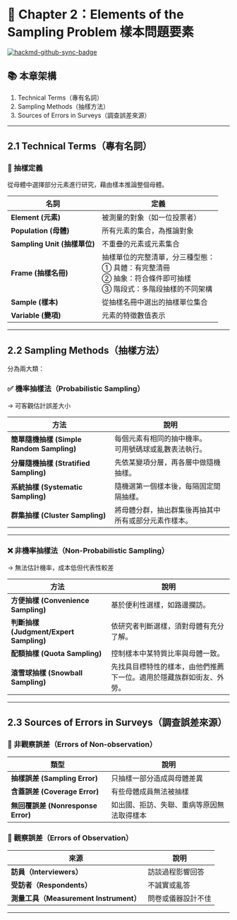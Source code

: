 # 📘 Chapter 2：Elements of the Sampling Problem 樣本問題要素

[![hackmd-github-sync-badge](https://hackmd.io/HUi78HlPRJitcn3dPKvwDA/badge)](https://hackmd.io/HUi78HlPRJitcn3dPKvwDA)

## 📚 本章架構

1. Technical Terms（專有名詞）  
2. Sampling Methods（抽樣方法）  
3. Sources of Errors in Surveys（調查誤差來源）  

---

## 2.1 Technical Terms（專有名詞）

### 📌 抽樣定義  
從母體中選擇部分元素進行研究，藉由樣本推論整個母體。

| 名詞 | 定義 |
|------|------|
| **Element (元素)** | 被測量的對象（如一位投票者） |
| **Population (母體)** | 所有元素的集合，為推論對象 |
| **Sampling Unit (抽樣單位)** | 不重疊的元素或元素集合 |
| **Frame (抽樣名冊)** | 抽樣單位的完整清單，分三種型態：<br>① 具體：有完整清冊<br>② 抽象：符合條件即可抽樣<br>③ 階段式：多階段抽樣的不同架構 |
| **Sample (樣本)** | 從抽樣名冊中選出的抽樣單位集合 |
| **Variable (變項)** | 元素的特徵數值表示 |

---

## 2.2 Sampling Methods（抽樣方法）

分為兩大類：

### ✅ 機率抽樣法（Probabilistic Sampling）  
→ 可客觀估計誤差大小

| 方法 | 說明 |
|------|------|
| **簡單隨機抽樣 (Simple Random Sampling)** | 每個元素有相同的抽中機率。<br>可用號碼球或亂數表法執行。 |
| **分層隨機抽樣 (Stratified Sampling)** | 先依某變項分層，再各層中做隨機抽樣。 |
| **系統抽樣 (Systematic Sampling)** | 隨機選第一個樣本後，每隔固定間隔抽樣。 |
| **群集抽樣 (Cluster Sampling)** | 將母體分群，抽出群集後再抽其中所有或部分元素作樣本。 |

---

### ❌ 非機率抽樣法（Non-Probabilistic Sampling）  
→ 無法估計機率，成本低但代表性較差

| 方法 | 說明 |
|------|------|
| **方便抽樣 (Convenience Sampling)** | 基於便利性選樣，如路邊攔訪。 |
| **判斷抽樣 (Judgment/Expert Sampling)** | 依研究者判斷選樣，須對母體有充分了解。 |
| **配額抽樣 (Quota Sampling)** | 控制樣本中某特質比率與母體一致。 |
| **滾雪球抽樣 (Snowball Sampling)** | 先找具目標特性的樣本，由他們推薦下一位。適用於隱藏族群如街友、外勞。 |

---

## 2.3 Sources of Errors in Surveys（調查誤差來源）

### 🔺 非觀察誤差（Errors of Non-observation）

| 類型 | 說明 |
|------|------|
| **抽樣誤差 (Sampling Error)** | 只抽樣一部分造成與母體差異 |
| **含蓋誤差 (Coverage Error)** | 有些母體成員無法被抽樣 |
| **無回覆誤差 (Nonresponse Error)** | 如出國、拒訪、失聯、重病等原因無法取得樣本 |

### 🔻 觀察誤差（Errors of Observation）

| 來源 | 說明 |
|------|------|
| **訪員（Interviewers）** | 訪談過程影響回答 |
| **受訪者（Respondents）** | 不誠實或亂答 |
| **測量工具（Measurement Instrument）** | 問卷或儀器設計不佳 |

---
